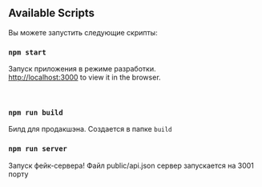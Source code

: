 
## Available Scripts

Вы можете запустить следующие скрипты: <br />

### `npm start`

Запуск приложения в режиме разработки.<br />
[http://localhost:3000](http://localhost:3000) to view it in the browser.

<br />


### `npm run build`

Билд для продакшэна. Создается в папке `build`<br />

### `npm run server`

Запуск фейк-сервера! Файл public/api.json  сервер запускается на 3001 порту <br />


